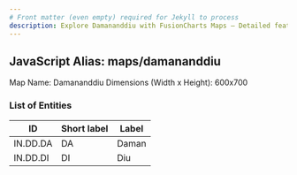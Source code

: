 ```yaml
---
# Front matter (even empty) required for Jekyll to process
description: Explore Damananddiu with FusionCharts Maps – Detailed features for seamless integration. Try now & enhance your data visualization today! 
---
```


## JavaScript Alias: maps/damananddiu

Map Name: Damananddiu
Dimensions (Width x Height): 600x700





### List of Entities

ID | Short label | Label
---|---|---|
IN.DD.DA|DA|Daman
IN.DD.DI|DI|Diu

